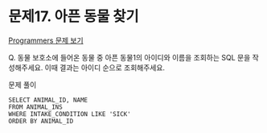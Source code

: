# 문제17. 아픈 동물 찾기
[Programmers 문제 보기](https://school.programmers.co.kr/learn/courses/30/lessons/59036)

Q. 동물 보호소에 들어온 동물 중 아픈 동물1의 아이디와 이름을 조회하는 SQL 문을 작성해주세요. 이때 결과는 아이디 순으로 조회해주세요.

문제 풀이
```mysql
SELECT ANIMAL_ID, NAME
FROM ANIMAL_INS
WHERE INTAKE_CONDITION LIKE 'SICK'
ORDER BY ANIMAL_ID
```
